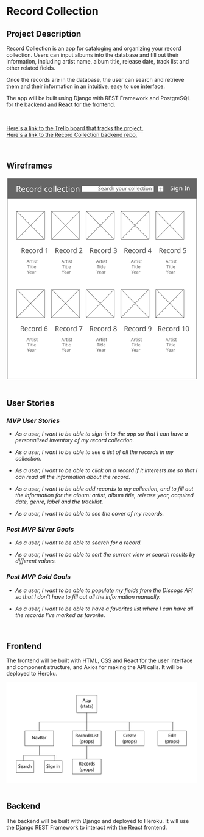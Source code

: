 # Record Collection

## Project Description

Record Collection is an app for cataloging and organizing your record collection. Users can input albums into the database and fill out their information, including artist name, album title, release date, track list and other related fields.

Once the records are in the database, the user can search and retrieve them and their information in an intuitive, easy to use interface.

The app will be built using Django with REST Framework and PostgreSQL for the backend and React for the frontend.

<br>

[Here's a link to the Trello board that tracks the project.](https://trello.com/b/XyPSisRn)<br>
[Here's a link to the Record Collection backend repo.](https://github.com/chavierto/record-collection-backend)

<br>

## Wireframes

<img src='./resources/record-collection-main-wireframes.svg' alt='Home view' width='500'/>

<br>
<br>

## User Stories

### _MVP User Stories_

- _As a user, I want to be able to sign-in to the app so that I can have a personalized inventory of my record collection._

- _As a user, I want to be able to see a list of all the records in my collection._

- _As a user, I want to be able to click on a record if it interests me so that I can read all the information about the record._

- _As a user, I want to be able add records to my collection, and to fill out the information for the album: artist, album title, release year, acquired date, genre, label and the tracklist._

- _As a user, I want to be able to see the cover of my records._

### _Post MVP Silver Goals_

- _As a user, I want to be able to search for a record._

- _As a user, I want to be able to sort the current view or search results by different values._

### _Post MVP Gold Goals_

- _As a user, I want to be able to populate my fields from the Discogs API so that I don't have to fill out all the information manually._

- _As a user, I want to be able to have a favorites list where I can have all the records I've marked as favorite._

<br>

## Frontend

The frontend will be built with HTML, CSS and React for the user interface and component structure, and Axios for making the API calls. It will be deployed to Heroku.

<img src='./resources/record-collection-component-hierarchy.svg' alt='Home view' width='500'/>

<br>

<br>

## Backend

The backend will be built with Django and deployed to Heroku. It will use the Django REST Framework to interact with the React frontend.
